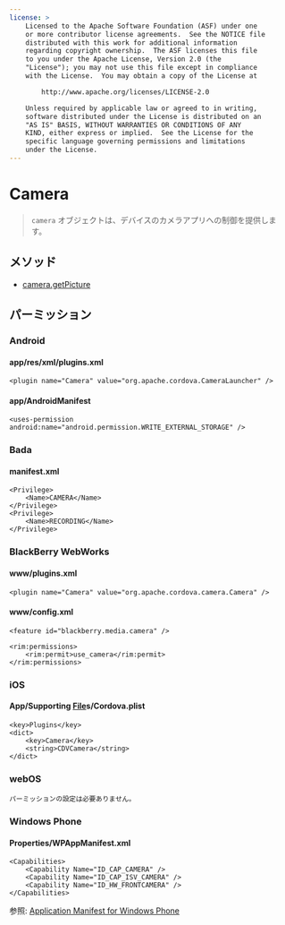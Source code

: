 ```yaml
---
license: >
    Licensed to the Apache Software Foundation (ASF) under one
    or more contributor license agreements.  See the NOTICE file
    distributed with this work for additional information
    regarding copyright ownership.  The ASF licenses this file
    to you under the Apache License, Version 2.0 (the
    "License"); you may not use this file except in compliance
    with the License.  You may obtain a copy of the License at

        http://www.apache.org/licenses/LICENSE-2.0

    Unless required by applicable law or agreed to in writing,
    software distributed under the License is distributed on an
    "AS IS" BASIS, WITHOUT WARRANTIES OR CONDITIONS OF ANY
    KIND, either express or implied.  See the License for the
    specific language governing permissions and limitations
    under the License.
---
```


Camera
======

> `camera` オブジェクトは、デバイスのカメラアプリへの制御を提供します。

メソッド
-------

- <a href="camera.getPicture.html">camera.getPicture</a>

パーミッション
-----------

### Android

#### app/res/xml/plugins.xml

    <plugin name="Camera" value="org.apache.cordova.CameraLauncher" />

#### app/AndroidManifest

    <uses-permission android:name="android.permission.WRITE_EXTERNAL_STORAGE" />

### Bada

#### manifest.xml

    <Privilege>
        <Name>CAMERA</Name>
    </Privilege>
    <Privilege>
        <Name>RECORDING</Name>
    </Privilege>

### BlackBerry WebWorks

#### www/plugins.xml

    <plugin name="Camera" value="org.apache.cordova.camera.Camera" />

#### www/config.xml

    <feature id="blackberry.media.camera" />

    <rim:permissions>
        <rim:permit>use_camera</rim:permit>
    </rim:permissions>

### iOS

#### App/Supporting <a href="../file/fileobj/fileobj.html">File</a>s/Cordova.plist

    <key>Plugins</key>
    <dict>
        <key>Camera</key>
        <string>CDVCamera</string>
    </dict>

### webOS

    パーミッションの設定は必要ありません。

### Windows Phone

#### Properties/WPAppManifest.xml

    <Capabilities>
        <Capability Name="ID_CAP_CAMERA" />
        <Capability Name="ID_CAP_ISV_CAMERA" />
        <Capability Name="ID_HW_FRONTCAMERA" />
    </Capabilities>

参照: [Application Manifest for Windows Phone](http://msdn.microsoft.com/en-us/library/ff769509%28v=vs.92%29.aspx)
